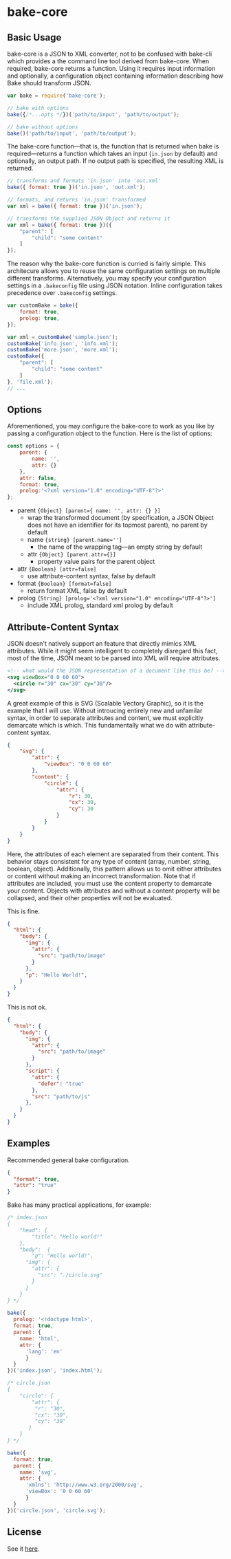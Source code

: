 # bake-core

## Basic Usage

bake-core is a JSON to XML converter, not to be confused with bake-cli which provides a the command line tool derived from bake-core. When required, bake-core returns a function. Using it requires input information and optionally, a configuration object containing information describing how Bake should transform JSON.

```javascript
var bake = require('bake-core');

// bake with options
bake({/*...opts */})('path/to/input', 'path/to/output');

// bake without options
bake()('path/to/input', 'path/to/output');
```

The bake-core function—that is, the function that is returned when bake is required—returns a function which takes an input (`in.json` by default) and optionally, an output path. If no output path is specified, the resulting XML is returned.

```javascript
// transforms and formats 'in.json' into 'out.xml'
bake({ format: true })('in.json', 'out.xml');

// formats, and returns 'in.json' transformed
var xml = bake({ format: true })('in.json');

// transforms the supplied JSON Object and returns it
var xml = bake({ format: true })({
    "parent": [
        "child": "some content"
    ]
});
```

The reason why the bake-core function is curried is fairly simple. This architecure allows you to reuse the same configuration settings on multiple different transforms. Alternatively, you may specify your configuration settings in a `.bakeconfig` file using JSON notation. Inline configuration takes precedence over `.bakeconfig` settings.	

```javascript
var customBake = bake({
    format: true,
    prolog: true,
});

var xml = customBake('sample.json');
customBake('info.json', 'info.xml');
customBake('more.json', 'more.xml');
customBake({
    "parent": [
        "child": "some content"
    ]
}, 'file.xml');
// ...
```
## Options

Aforementioned, you may configure the bake-core to work as you like by passing a configuration object to the function. Here is the list of options:

```javascript
const options = {
    parent: {
        name: '',
        attr: {}
    },
    attr: false,
    format: true,
    prolog:'<?xml version="1.0" encoding="UTF-8"?>'
};
```

- parent `{Object} [parent={ name: '', attr: {} }] `
  - wrap the transformed document (by specification, a JSON Object does not have an identifier for its topmost parent), no parent by default
  - name `{string} [parent.name='']`
    - the name of the wrapping tag—an empty string by default
  - attr `{Object} [parent.attr={}]`
    - property value pairs for the parent object
- attr `{Boolean} [attr=false]`
  - use attribute-content syntax, false by default
- format `{Boolean} [format=false]`
  - return format XML, false by default
- prolog `{String} [prolog='<?xml version="1.0" encoding="UTF-8"?>']`
  - include XML prolog, standard xml prolog by default

## Attribute-Content Syntax

JSON doesn't natively support an feature that directly mimics XML attributes. While it might seem intelligent to completely disregard this fact, most of the time, JSON meant to be parsed into XML will require attributes.

```xml
<!-- what would the JSON representation of a document like this be? -->
<svg viewBox="0 0 60 60">
  <circle r="30" cx="30" cy="30"/>
</svg>
```

A great example of this is SVG (Scalable Vectory Graphic), so it is the example that I will use. Without introucing entirely new and unfamilar syntax, in order to separate attributes and content, we must explicitly demarcate which is which. This fundamentally what we do with attribute-content syntax.

```json
{
    "svg": {
        "attr": {
            "viewBox": "0 0 60 60"
        },
        "content": {
            "circle": {
                "attr": {
                    "r": 30,
                    "cx": 30,
                    "cy": 30
                }
            }
        }
    }
}
```

Here, the attributes of each element are separated from their content. This behavior stays consistent for any type of content (array, number, string, boolean, object). Additionally, this pattern allows us to omit either attributes or content without making an incorrect transformation. Note that if attributes are included, you must use the content property to demarcate your content. Objects with attributes and without a content property will be collapsed, and their other properties will not be evaluated. 

This is fine.
```json
{
  "html": {
    "body": {
      "img": {
        "attr": {
          "src": "path/to/image"
        }
      },
      "p": "Hello World!",
    }
  }
}
````
This is not ok.
```json
{
  "html": {
    "body": {
      "img": {
        "attr": {
          "src": "path/to/image"
        }
      },
      "script": {
        "attr": {
          "defer": "true"
        },
        "src": "path/to/js"
      },
    }
  }
}
```

## Examples

Recommended general bake configuration.
```json
{
  "format": true,
  "attr": "true"
}
```
Bake has many practical applications, for example:
```javascript
/* index.json
{
	"head": {
		"title": "Hello world!"
	},
	"body":  {
    	"p": "Hello world!",
      "img": {
        "attr": {
          "src": "./circle.svg"
        }
      }
    }
} */

bake({
  prolog: '<!doctype html>',
  format: true,
  parent: { 
    name: 'html',
    attr: {
      'lang': 'en'
	  }
  }
})('index.json', 'index.html');

/* circle.json
{
    "circle": {
    	"attr": {
         "r": "30",
         "cx": "30",
         "cy": "30"
       }
    }
} */

bake({
  format: true,
  parent: {
    name: 'svg',
    attr: {
      'xmlns': 'http://www.w3.org/2000/svg',
      'viewBox': '0 0 60 60'
	  }
  }
})('circle.json', 'circle.svg');
```

## License

See it [here](http://github.com/samolaogun/bake-core/blob/master/LICENSE).
